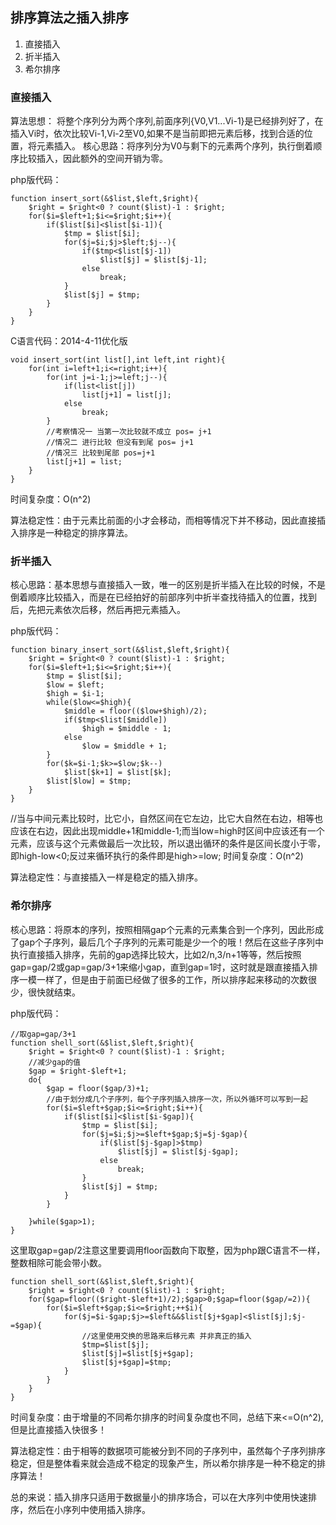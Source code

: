 ## 排序算法之插入排序 ##

1. 直接插入
2. 折半插入
3. 希尔排序

### 直接插入 ###

算法思想： 将整个序列分为两个序列,前面序列{V0,V1...Vi-1}是已经排列好了，在插入Vi时，依次比较Vi-1,Vi-2至V0,如果不是当前即把元素后移，找到合适的位置，将元素插入。
核心思路：将序列分为V0与剩下的元素两个序列，执行倒着顺序比较插入，因此额外的空间开销为零。

php版代码：

	function insert_sort(&$list,$left,$right){
	    $right = $right<0 ? count($list)-1 : $right;
	    for($i=$left+1;$i<=$right;$i++){
	        if($list[$i]<$list[$i-1]){
	            $tmp = $list[$i];
	            for($j=$i;$j>$left;$j--){
	                if($tmp<$list[$j-1])
	                    $list[$j] = $list[$j-1];
	                else
	                    break;
	            }
	            $list[$j] = $tmp;
	        }
	    }
	}

C语言代码：2014-4-11优化版

	void insert_sort(int list[],int left,int right){
	    for(int i=left+1;i<=right;i++){
	        for(int j=i-1;j>=left;j--){
	            if(list<list[j])
	                list[j+1] = list[j];
	            else
	                break;
	        }
	        //考察情况一 当第一次比较就不成立 pos= j+1
	        //情况二 进行比较 但没有到尾 pos= j+1
	        //情况三 比较到尾部 pos=j+1
	        list[j+1] = list;
	    }
	}

时间复杂度：O(n^2)

算法稳定性：由于元素比前面的小才会移动，而相等情况下并不移动，因此直接插入排序是一种稳定的排序算法。

### 折半插入 ###

核心思路：基本思想与直接插入一致，唯一的区别是折半插入在比较的时候，不是倒着顺序比较插入，而是在已经拍好的前部序列中折半查找待插入的位置，找到后，先把元素依次后移，然后再把元素插入。

php版代码：

	function binary_insert_sort(&$list,$left,$right){
	    $right = $right<0 ? count($list)-1 : $right;
	    for($i=$left+1;$i<=$right;$i++){
	        $tmp = $list[$i];
	        $low = $left;
	        $high = $i-1;
	        while($low<=$high){
	            $middle = floor(($low+$high)/2);
	            if($tmp<$list[$middle])
	                $high = $middle - 1;
	            else
	                $low = $middle + 1;
	        }
	        for($k=$i-1;$k>=$low;$k--)
	            $list[$k+1] = $list[$k];
	        $list[$low] = $tmp;
	    }
	}

//当与中间元素比较时，比它小，自然区间在它左边，比它大自然在右边，相等也应该在右边，因此出现middle+1和middle-1;而当low=high时区间中应该还有一个元素，应该与这个元素做最后一次比较，所以退出循环的条件是区间长度小于零，即high-low<0;反过来循环执行的条件即是high>=low;
时间复杂度：O(n^2)

算法稳定性：与直接插入一样是稳定的插入排序。

### 希尔排序 ###

核心思路：将原本的序列，按照相隔gap个元素的元素集合到一个序列，因此形成了gap个子序列，最后几个子序列的元素可能是少一个的哦！然后在这些子序列中执行直接插入排序，先前的gap选择比较大，比如2/n,3/n+1等等，然后按照gap=gap/2或gap=gap/3+1来缩小gap，直到gap=1时，这时就是跟直接插入排序一模一样了，但是由于前面已经做了很多的工作，所以排序起来移动的次数很少，很快就结束。

php版代码：

	//取gap=gap/3+1
	function shell_sort(&$list,$left,$right){
	    $right = $right<0 ? count($list)-1 : $right;
	    //减少gap的值
	    $gap = $right-$left+1;
	    do{
	        $gap = floor($gap/3)+1;
	        //由于划分成几个子序列，每个子序列插入排序一次，所以外循环可以写到一起
	        for($i=$left+$gap;$i<=$right;$i++){
	            if($list[$i]<$list[$i-$gap]){
	                $tmp = $list[$i];
	                for($j=$i;$j>=$left+$gap;$j=$j-$gap){
	                    if($list[$j-$gap]>$tmp)
	                        $list[$j] = $list[$j-$gap];
	                    else
	                        break;
	                }
	                $list[$j] = $tmp;
	            }
	        }
	       
	    }while($gap>1);
	}


这里取gap=gap/2注意这里要调用floor函数向下取整，因为php跟C语言不一样，整数相除可能会带小数。

	function shell_sort(&$list,$left,$right){
	    $right = $right<0 ? count($list)-1 : $right;
	    for($gap=floor(($right-$left+1)/2);$gap>0;$gap=floor($gap/=2)){
	        for($i=$left+$gap;$i<=$right;++$i){
	            for($j=$i-$gap;$j>=$left&&$list[$j+$gap]<$list[$j];$j-=$gap){
	                //这里使用交换的思路来后移元素 并非真正的插入
	                $tmp=$list[$j];
	                $list[$j]=$list[$j+$gap];
	                $list[$j+$gap]=$tmp;
	            }
	        }
	    }
	}

时间复杂度：由于增量的不同希尔排序的时间复杂度也不同，总结下来<=O(n^2),但是比直接插入快很多！

算法稳定性：由于相等的数据项可能被分到不同的子序列中，虽然每个子序列排序稳定，但是整体看来就会造成不稳定的现象产生，所以希尔排序是一种不稳定的排序算法！

总的来说：插入排序只适用于数据量小的排序场合，可以在大序列中使用快速排序，然后在小序列中使用插入排序。